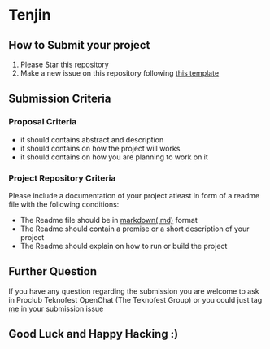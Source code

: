 # Tenjin

## How to Submit your project
1. Please Star this repository
2. Make a new issue on this repository following [this template](https://github.com/helloproclub/tenjin/issues/1)

## Submission Criteria

### Proposal Criteria
- it should contains abstract and description
- it should contains on how the project will works
- it should contains on how you are planning to work on it

### Project Repository Criteria
Please include a documentation of your project atleast in form of a readme file with the following conditions:
- The Readme file should be in [markdown(.md)](https://github.com/adam-p/markdown-here/wiki/Markdown-Cheatsheet) format
- The Readme should contain a premise or a short description of your project
- The Readme should explain on how to run or build the project

## Further Question
If you have any question regarding the submission you are welcome to ask in Proclub Teknofest OpenChat (The Teknofest Group) or you could just tag [me](https://github.com/Blinfoldking) in your submission issue

## Good Luck and Happy Hacking :)
